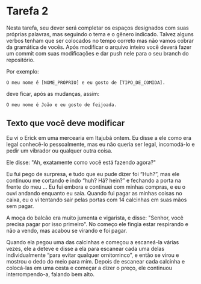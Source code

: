 # Tarefa 2

Nesta tarefa, seu dever será completar os espaços designados com suas próprias palavras, mas seguindo o tema e o gênero indicado. Talvez alguns verbos tenham que ser colocados no tempo correto mas não vamos cobrar da gramática de vocês. Após modificar o arquivo inteiro você deverá fazer um commit com suas modificações e dar push nele para o seu branch do repositório.

Por exemplo:

```
O meu nome é [NOME_PRÓPRIO] e eu gosto de [TIPO_DE_COMIDA].
```
deve ficar, após as mudanças, assim:

```
O meu nome é João e eu gosto de feijoada.
```



## Texto que você deve modificar

Eu vi o Erick em uma mercearia em Itajubá ontem. Eu disse a ele como era legal conhecê-lo pessoalmente, mas eu não queria ser legal, incomodá-lo e pedir um vibrador ou qualquer outra coisa.

Ele disse: "Ah, exatamente como você está fazendo agora?"

Eu fui pego de surpresa, e tudo que eu pude dizer foi “Huh?”, mas ele continuou me cortando e indo “huh? Hã? hein?” e fechando a porta na frente do meu ... Eu fui embora e continuei com minhas compras, e eu o ouvi andando enquanto eu saía. Quando fui pagar as minhas coisas no caixa, eu o vi tentando sair pelas portas com 14 calcinhas em suas mãos sem pagar.

A moça do balcão era muito jumenta e vigarista, e disse: "Senhor, você precisa pagar por isso primeiro". No começo ele fingia estar respirando e não a vendo, mas acabou se virando e foi pagar.

Quando ela pegou uma das calcinhas e começou a escaneá-la várias vezes, ele a deteve e disse a ela para escanear cada uma delas individualmente “para evitar qualquer ornitorrinco”, e então se virou e mostrou o dedo do meio para mim. Depois de escanear cada calcinha e colocá-las em uma cesta e começar a dizer o preço, ele continuou interrompendo-a, falando bem alto.